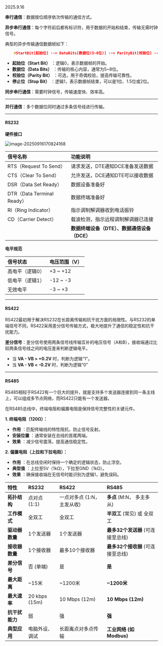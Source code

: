 2025.9.16

**串行通信**：数据按位顺序依次传输的通信方式。

**异步串行通信**：每个字符前后都有标识符，用于数据的开始和结束，传输无需时钟信号。

典型的异步传输通信数据帧如下：

```c
    #StartBit[起始位] --> DataBits[数据位(5~8位)] --> ParityBit[校验位] --> StopBits[停止位]
```

- **起始位（Start Bit）** ：逻辑0，表示数据帧的开始。
- **数据位（Data Bits）** ：传输的核心内容，通常为5~8位。
- **校验位（Parity Bit）** ：可选，用于奇偶校验，提高传输可靠性。
- **停止位（Stop Bit）** ：逻辑1，表示数据帧结束，可以是1位、1.5位或2位。

**同步串行通信**：需要时钟信号，传输速度快、效率高。

------

**并行通信**：多个数据位同时通过多条信号线进行传输。

------

#### **RS232**

**硬件接口**

![image-20250916170824168](D:\研究生生活\研一\目标\RS485-232\image-20250916170824168.png)

| 信号名称                   | 功能说明                                     |
| :------------------------- | :------------------------------------------- |
| RTS（Request To Send）     | 请求发送，DTE通知DCE准备发送数据             |
| CTS（Clear To Send）       | 允许发送，DCE通知DTE可以接收数据             |
| DSR（Data Set Ready）      | 数据设备准备好                               |
| DTR（Data Terminal Ready） | 数据终端准备好                               |
| RI（Ring Indicator）       | 指示调制解调器收到电话振铃                   |
| CD（Carrier Detect）       | 载波检测，指示远程调制解调器已连接           |
|                            | **数据终端设备（DTE）、数据通信设备（DCE）** |

**电平规范**

| 信号状态        | 电压范围（V） |
| :-------------- | :------------ |
| 高电平（逻辑0） | +3 ~ +12      |
| 低电平（逻辑1） | -12 ~ -3      |
| 无效电平        | -3 ~ +3       |

------

#### **RS422**

​	RS422最初用于解决RS232在长距离传输和抗干扰方面的局限性。与RS232的单端信号不同，RS422采用差分信号传输方式，极大地提升了通信的稳定性和抗干扰能力。

**差分信号**：差分信号使用两条信号线传输互补的电压信号（A和B），接收端通过比较两条信号线之间的电压差来判断逻辑电平。

- 当 **VA - VB > +0.2V** 时，判断为逻辑“1”。
- 当 **VA - VB < -0.2V** 时，判断为逻辑“0”

------

#### **RS485**

RS485相较于RS422有一个巨大的提升，就是支持多个发送器连接到同一条主线上，可以组成多节点网络，而RS422只能有一个发送器。

在RS485总线中，终端电阻和偏置电阻是保持信号完整性的关键元件。

**1. 终端电阻（120Ω）：**

- **作用** ：匹配传输线的特性阻抗，防止信号反射。
- **安装位置** ：通常安装在总线的首尾两端。
- **效果** ：减少信号震荡，提高通信稳定性。

**2. 偏置电阻（上拉和下拉电阻）：**

- **作用** ：在总线空闲时保持一个确定的逻辑状态，防止浮空。
- **典型值** ：上拉至5V（1kΩ），下拉至GND（1kΩ）。
- **效果** ：确保接收端在无信号时能识别为逻辑1，避免误码。

| 特性           | RS232          | RS422                       | **RS485**                         |
| :------------- | :------------- | :-------------------------- | :-------------------------------- |
| **拓扑结构**   | 点对点 (1:1)   | 一点对多点 (1:N， 主发从收) | **多点** (M:N， 多主多从)         |
| **工作模式**   | 全双工         | 全双工                      | **半双工** (常见) 或 全双工       |
| **驱动器数量** | 1个发送器      | 1个发送器                   | **最多32个发送器** (可连接至总线) |
| **接收器数量** | 1个接收器      | 最多10个接收器              | **最多32个接收器** (可连接至总线) |
| **差分信号**   | 否 (单端)      | 是                          | **是**                            |
| **最大距离**   | ~15米          | ~1200米                     | **~1200米**                       |
| **最大速率**   | 20 kbps (15m)  | 10 Mbps (12m)               | **10 Mbps (12m)**                 |
| **抗干扰能力** | 弱             | 强                          | **强**                            |
| **典型应用**   | 电脑外设、调试 | 长距离点对多点传输          | **工业网络 (如 Modbus)**          |















